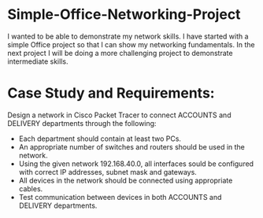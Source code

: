 # Simple-Office-Networking-Project

I wanted to be able to demonstrate my network skills. I have started with a simple Office project so that I can show my networking fundamentals. In the next project I will be doing a more challenging project to demonstrate intermediate skills. 

# Case Study and Requirements:

Design a network in Cisco Packet Tracer to connect ACCOUNTS and DELIVERY departments through the following:
- Each department should contain at least two PCs.
- An appropriate number of switches and routers should be used in the network.
- Using the given network 192.168.40.0, all interfaces sould be configured with correct IP addresses, subnet mask and gateways.
- All devices in the network should be connected using appropriate cables.
- Test communication between devices in both ACCOUNTS and DELIVERY departments.
